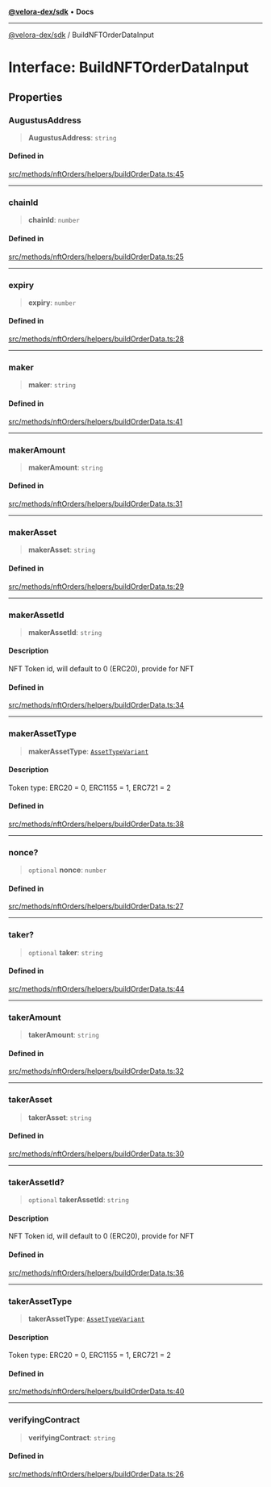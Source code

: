 [**@velora-dex/sdk**](../README.md) • **Docs**

***

[@velora-dex/sdk](../globals.md) / BuildNFTOrderDataInput

# Interface: BuildNFTOrderDataInput

## Properties

### AugustusAddress

> **AugustusAddress**: `string`

#### Defined in

[src/methods/nftOrders/helpers/buildOrderData.ts:45](https://github.com/VeloraDEX/sdk/blob/feat/extend_delta_orders_filtering/src/methods/nftOrders/helpers/buildOrderData.ts#L45)

***

### chainId

> **chainId**: `number`

#### Defined in

[src/methods/nftOrders/helpers/buildOrderData.ts:25](https://github.com/VeloraDEX/sdk/blob/feat/extend_delta_orders_filtering/src/methods/nftOrders/helpers/buildOrderData.ts#L25)

***

### expiry

> **expiry**: `number`

#### Defined in

[src/methods/nftOrders/helpers/buildOrderData.ts:28](https://github.com/VeloraDEX/sdk/blob/feat/extend_delta_orders_filtering/src/methods/nftOrders/helpers/buildOrderData.ts#L28)

***

### maker

> **maker**: `string`

#### Defined in

[src/methods/nftOrders/helpers/buildOrderData.ts:41](https://github.com/VeloraDEX/sdk/blob/feat/extend_delta_orders_filtering/src/methods/nftOrders/helpers/buildOrderData.ts#L41)

***

### makerAmount

> **makerAmount**: `string`

#### Defined in

[src/methods/nftOrders/helpers/buildOrderData.ts:31](https://github.com/VeloraDEX/sdk/blob/feat/extend_delta_orders_filtering/src/methods/nftOrders/helpers/buildOrderData.ts#L31)

***

### makerAsset

> **makerAsset**: `string`

#### Defined in

[src/methods/nftOrders/helpers/buildOrderData.ts:29](https://github.com/VeloraDEX/sdk/blob/feat/extend_delta_orders_filtering/src/methods/nftOrders/helpers/buildOrderData.ts#L29)

***

### makerAssetId

> **makerAssetId**: `string`

#### Description

NFT Token id, will default to 0 (ERC20), provide for NFT

#### Defined in

[src/methods/nftOrders/helpers/buildOrderData.ts:34](https://github.com/VeloraDEX/sdk/blob/feat/extend_delta_orders_filtering/src/methods/nftOrders/helpers/buildOrderData.ts#L34)

***

### makerAssetType

> **makerAssetType**: [`AssetTypeVariant`](../type-aliases/AssetTypeVariant.md)

#### Description

Token type: ERC20 = 0, ERC1155 = 1, ERC721 = 2

#### Defined in

[src/methods/nftOrders/helpers/buildOrderData.ts:38](https://github.com/VeloraDEX/sdk/blob/feat/extend_delta_orders_filtering/src/methods/nftOrders/helpers/buildOrderData.ts#L38)

***

### nonce?

> `optional` **nonce**: `number`

#### Defined in

[src/methods/nftOrders/helpers/buildOrderData.ts:27](https://github.com/VeloraDEX/sdk/blob/feat/extend_delta_orders_filtering/src/methods/nftOrders/helpers/buildOrderData.ts#L27)

***

### taker?

> `optional` **taker**: `string`

#### Defined in

[src/methods/nftOrders/helpers/buildOrderData.ts:44](https://github.com/VeloraDEX/sdk/blob/feat/extend_delta_orders_filtering/src/methods/nftOrders/helpers/buildOrderData.ts#L44)

***

### takerAmount

> **takerAmount**: `string`

#### Defined in

[src/methods/nftOrders/helpers/buildOrderData.ts:32](https://github.com/VeloraDEX/sdk/blob/feat/extend_delta_orders_filtering/src/methods/nftOrders/helpers/buildOrderData.ts#L32)

***

### takerAsset

> **takerAsset**: `string`

#### Defined in

[src/methods/nftOrders/helpers/buildOrderData.ts:30](https://github.com/VeloraDEX/sdk/blob/feat/extend_delta_orders_filtering/src/methods/nftOrders/helpers/buildOrderData.ts#L30)

***

### takerAssetId?

> `optional` **takerAssetId**: `string`

#### Description

NFT Token id, will default to 0 (ERC20), provide for NFT

#### Defined in

[src/methods/nftOrders/helpers/buildOrderData.ts:36](https://github.com/VeloraDEX/sdk/blob/feat/extend_delta_orders_filtering/src/methods/nftOrders/helpers/buildOrderData.ts#L36)

***

### takerAssetType

> **takerAssetType**: [`AssetTypeVariant`](../type-aliases/AssetTypeVariant.md)

#### Description

Token type: ERC20 = 0, ERC1155 = 1, ERC721 = 2

#### Defined in

[src/methods/nftOrders/helpers/buildOrderData.ts:40](https://github.com/VeloraDEX/sdk/blob/feat/extend_delta_orders_filtering/src/methods/nftOrders/helpers/buildOrderData.ts#L40)

***

### verifyingContract

> **verifyingContract**: `string`

#### Defined in

[src/methods/nftOrders/helpers/buildOrderData.ts:26](https://github.com/VeloraDEX/sdk/blob/feat/extend_delta_orders_filtering/src/methods/nftOrders/helpers/buildOrderData.ts#L26)
